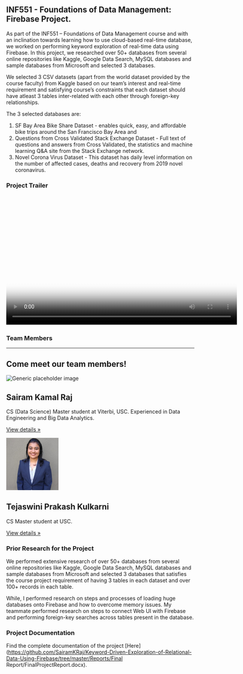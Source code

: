 ## INF551 - Foundations of Data Management: Firebase Project.

As part of the INF551 – Foundations of Data Management course and with an inclination towards learning how to use cloud-based real-time database, we worked on performing keyword exploration of real-time data using Firebase. In this project, we researched over 50+ databases from several online repositories like Kaggle, Google Data Search, MySQL databases and sample databases from Microsoft and selected 3 databases.

We selected 3 CSV datasets (apart from the world dataset provided by the course faculty) from Kaggle based on our team’s interest and real-time requirement and satisfying course’s constraints that each dataset should have atleast 3 tables inter-related with each other through foreign-key relationships.

The 3 selected databases are: 

1.	SF Bay Area Bike Share Dataset - enables quick, easy, and affordable bike trips around the San Francisco Bay Area and 
2.	Questions from Cross Validated Stack Exchange Dataset - Full text of questions and answers from Cross Validated, the statistics and machine learning Q&A site from the Stack Exchange network.
3.	Novel Corona Virus Dataset -  This dataset has daily level information on the number of affected cases, deaths and recovery from 2019 novel coronavirus.

### Project Trailer

<div style="text-align:center">
<video poster="poster.png" width="618" height="347" controls preload> 
    <source src="video.mp4" media="only screen and (min-device-width: 568px)"></source> 
    <source src="video.iphone.mp4" media="only screen and (max-device-width: 568px)"></source> 
    <source src="video.webm"></source> 
</video>
</div>

### Team Members

<hr class="featurette-divider">
			<div class="text-center" id="Team">
				<h2>Come meet our team members!</h2>
			</div>
			<div class="row">	
				<div class="col-lg-4">
					<img class="rounded-circle" src="sairam2.png" alt="Generic placeholder image" width="140" height="140">
					<h2>Sairam Kamal Raj</h2>
					<p>CS (Data Science) Master student at Viterbi, USC. Experienced in Data Engineering and Big Data Analytics.</p>
					<p><a class="btn btn-secondary" href="https://www.linkedin.com/in/sairam-k-raj-at-usc/" role="button">View details »</a></p>
					</div><!-- /.col-lg-4 -->
			<div class="row text-center">
				<div class="col-lg-6">
					<img class="rounded-circle" src="tejaswini.png" alt="Generic placeholder image" width="140" height="140">
					<h2>Tejaswini Prakash Kulkarni</h2>
					<p>CS Master student at USC. </p>
					<p><a class="btn btn-secondary" href="https://www.linkedin.com/in/tejaswini-prakash-kulkarni/" role="button">View details »</a></p>	
					</div><!-- /.col-lg-6 -->
			</div><!-- /.row -->


### Prior Research for the Project

We performed extensive research of over 50+ databases from several online repositories like Kaggle, Google Data Search, MySQL databases and sample databases from Microsoft and selected 3 databases that satisfies the course project requirement of having 3 tables in each dataset and over 100+ records in each table.

While, I performed research on steps and processes of loading huge databases onto Firebase and how to overcome memory issues. My teammate performed research on steps to connect Web UI with Firebase and performing foreign-key searches across tables present in the database.

### Project Documentation
Find the complete documentation of the project [Here](https://github.com/SairamKRaj/Keyword-Driven-Exploration-of-Relational-Data-Using-Firebase/tree/master/Reports/Final Report/FinalProjectReport.docx).
